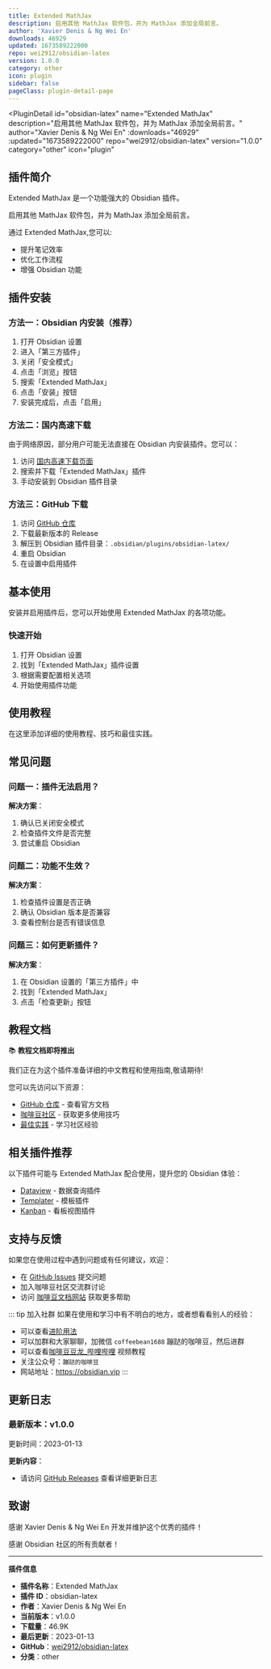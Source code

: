 ```yaml
---
title: Extended MathJax
description: 启用其他 MathJax 软件包，并为 MathJax 添加全局前言。
author: 'Xavier Denis & Ng Wei En'
downloads: 46929
updated: 1673589222000
repo: wei2912/obsidian-latex
version: 1.0.0
category: other
icon: plugin
sidebar: false
pageClass: plugin-detail-page
---
```


<PluginDetail
  id="obsidian-latex"
  name="Extended MathJax"
  description="启用其他 MathJax 软件包，并为 MathJax 添加全局前言。"
  author="Xavier Denis &amp; Ng Wei En"
  :downloads="46929"
  :updated="1673589222000"
  repo="wei2912/obsidian-latex"
  version="1.0.0"
  category="other"
  icon="plugin"
>

<!-- AUTO_GENERATED_START -->
## 插件简介

Extended MathJax 是一个功能强大的 Obsidian 插件。

启用其他 MathJax 软件包，并为 MathJax 添加全局前言。

通过 Extended MathJax,您可以:

- 提升笔记效率
- 优化工作流程
- 增强 Obsidian 功能

<!-- AUTO_GENERATED_END -->

<!-- AUTO_GENERATED_START -->
## 插件安装

### 方法一：Obsidian 内安装（推荐）

1. 打开 Obsidian 设置
2. 进入「第三方插件」
3. 关闭「安全模式」
4. 点击「浏览」按钮
5. 搜索「Extended MathJax」
6. 点击「安装」按钮
7. 安装完成后，点击「启用」

### 方法二：国内高速下载

由于网络原因，部分用户可能无法直接在 Obsidian 内安装插件。您可以：

1. 访问 [国内高速下载页面](/zh/documentation/obsidian-plugins-download.html)
2. 搜索并下载「Extended MathJax」插件
3. 手动安装到 Obsidian 插件目录

### 方法三：GitHub 下载

1. 访问 [GitHub 仓库](https://github.com/wei2912/obsidian-latex)
2. 下载最新版本的 Release
3. 解压到 Obsidian 插件目录：`.obsidian/plugins/obsidian-latex/`
4. 重启 Obsidian
5. 在设置中启用插件

## 基本使用

安装并启用插件后，您可以开始使用 Extended MathJax 的各项功能。

### 快速开始

1. 打开 Obsidian 设置
2. 找到「Extended MathJax」插件设置
3. 根据需要配置相关选项
4. 开始使用插件功能

<!-- AUTO_GENERATED_END -->

<!-- CUSTOM_CONTENT_START:tutorial -->
## 使用教程

在这里添加详细的使用教程、技巧和最佳实践。

<!-- CUSTOM_CONTENT_END:tutorial -->

<!-- SHARED_CONTENT_START -->
## 常见问题

### 问题一：插件无法启用？

**解决方案**：
1. 确认已关闭安全模式
2. 检查插件文件是否完整
3. 尝试重启 Obsidian

### 问题二：功能不生效？

**解决方案**：
1. 检查插件设置是否正确
2. 确认 Obsidian 版本是否兼容
3. 查看控制台是否有错误信息

### 问题三：如何更新插件？

**解决方案**：
1. 在 Obsidian 设置的「第三方插件」中
2. 找到「Extended MathJax」
3. 点击「检查更新」按钮

## 教程文档

📚 **教程文档即将推出**

我们正在为这个插件准备详细的中文教程和使用指南,敬请期待!

您可以先访问以下资源：
- [GitHub 仓库](https://github.com/wei2912/obsidian-latex) - 查看官方文档
- [咖啡豆社区](/zh/bases/) - 获取更多使用技巧
- [最佳实践](/zh/best-practices/) - 学习社区经验

## 相关插件推荐

以下插件可能与 Extended MathJax 配合使用，提升您的 Obsidian 体验：

- [Dataview](/zh/plugins/dataview.html) - 数据查询插件
- [Templater](/zh/plugins/templater-obsidian.html) - 模板插件
- [Kanban](/zh/plugins/obsidian-kanban.html) - 看板视图插件

## 支持与反馈

如果您在使用过程中遇到问题或有任何建议，欢迎：

- 在 [GitHub Issues](https://github.com/wei2912/obsidian-latex/issues) 提交问题
- 加入咖啡豆社区交流群讨论
- 访问 [咖啡豆文档网站](https://obsidian.vip) 获取更多帮助

::: tip 加入社群
如果在使用和学习中有不明白的地方，或者想看看别人的经验：
- 可以查看[进阶用法](/zh/advanced)
- 可以加群和大家聊聊，加微信 `coffeebean1688` 蹦跶的咖啡豆，然后进群
- 可以查看[咖啡豆豆龙_哔哩哔哩](https://space.bilibili.com/618777356) 视频教程
- 关注公众号：`蹦跶的咖啡豆`
- 网站地址：https://obsidian.vip
:::
<!-- SHARED_CONTENT_END -->

<!-- AUTO_GENERATED_START -->
## 更新日志

### 最新版本：v1.0.0

更新时间：2023-01-13

**更新内容**：
- 请访问 [GitHub Releases](https://github.com/wei2912/obsidian-latex/releases) 查看详细更新日志

## 致谢

感谢 Xavier Denis &amp; Ng Wei En 开发并维护这个优秀的插件！

感谢 Obsidian 社区的所有贡献者！

---

**插件信息**
- **插件名称**：Extended MathJax
- **插件 ID**：obsidian-latex
- **作者**：Xavier Denis &amp; Ng Wei En
- **当前版本**：v1.0.0
- **下载量**：46.9K
- **最后更新**：2023-01-13
- **GitHub**：[wei2912/obsidian-latex](https://github.com/wei2912/obsidian-latex)
- **分类**：other
<!-- AUTO_GENERATED_END -->

</PluginDetail>

